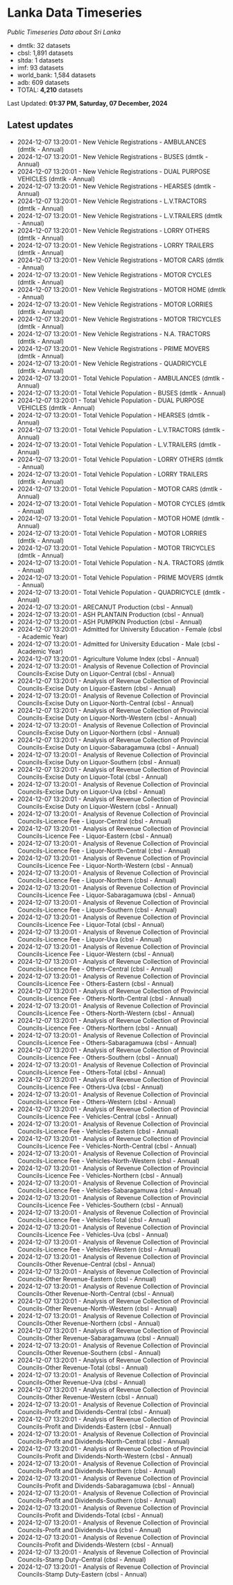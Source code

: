 # Lanka Data Timeseries
*Public Timeseries Data about Sri Lanka*

* dmtlk: 32 datasets
* cbsl: 1,891 datasets
* sltda: 1 datasets
* imf: 93 datasets
* world_bank: 1,584 datasets
* adb: 609 datasets
* TOTAL: **4,210** datasets

Last Updated: **01:37 PM, Saturday, 07 December, 2024**

## Latest updates

* 2024-12-07 13:20:01 - New Vehicle Registrations - AMBULANCES (dmtlk - Annual)
* 2024-12-07 13:20:01 - New Vehicle Registrations - BUSES (dmtlk - Annual)
* 2024-12-07 13:20:01 - New Vehicle Registrations - DUAL PURPOSE VEHICLES (dmtlk - Annual)
* 2024-12-07 13:20:01 - New Vehicle Registrations - HEARSES (dmtlk - Annual)
* 2024-12-07 13:20:01 - New Vehicle Registrations - L.V.TRACTORS (dmtlk - Annual)
* 2024-12-07 13:20:01 - New Vehicle Registrations - L.V.TRAILERS (dmtlk - Annual)
* 2024-12-07 13:20:01 - New Vehicle Registrations - LORRY OTHERS (dmtlk - Annual)
* 2024-12-07 13:20:01 - New Vehicle Registrations - LORRY TRAILERS (dmtlk - Annual)
* 2024-12-07 13:20:01 - New Vehicle Registrations - MOTOR CARS (dmtlk - Annual)
* 2024-12-07 13:20:01 - New Vehicle Registrations - MOTOR CYCLES (dmtlk - Annual)
* 2024-12-07 13:20:01 - New Vehicle Registrations - MOTOR HOME (dmtlk - Annual)
* 2024-12-07 13:20:01 - New Vehicle Registrations - MOTOR LORRIES (dmtlk - Annual)
* 2024-12-07 13:20:01 - New Vehicle Registrations - MOTOR TRICYCLES (dmtlk - Annual)
* 2024-12-07 13:20:01 - New Vehicle Registrations - N.A. TRACTORS (dmtlk - Annual)
* 2024-12-07 13:20:01 - New Vehicle Registrations - PRIME MOVERS (dmtlk - Annual)
* 2024-12-07 13:20:01 - New Vehicle Registrations - QUADRICYCLE (dmtlk - Annual)
* 2024-12-07 13:20:01 - Total Vehicle Population - AMBULANCES (dmtlk - Annual)
* 2024-12-07 13:20:01 - Total Vehicle Population - BUSES (dmtlk - Annual)
* 2024-12-07 13:20:01 - Total Vehicle Population - DUAL PURPOSE VEHICLES (dmtlk - Annual)
* 2024-12-07 13:20:01 - Total Vehicle Population - HEARSES (dmtlk - Annual)
* 2024-12-07 13:20:01 - Total Vehicle Population - L.V.TRACTORS (dmtlk - Annual)
* 2024-12-07 13:20:01 - Total Vehicle Population - L.V.TRAILERS (dmtlk - Annual)
* 2024-12-07 13:20:01 - Total Vehicle Population - LORRY OTHERS (dmtlk - Annual)
* 2024-12-07 13:20:01 - Total Vehicle Population - LORRY TRAILERS (dmtlk - Annual)
* 2024-12-07 13:20:01 - Total Vehicle Population - MOTOR CARS (dmtlk - Annual)
* 2024-12-07 13:20:01 - Total Vehicle Population - MOTOR CYCLES (dmtlk - Annual)
* 2024-12-07 13:20:01 - Total Vehicle Population - MOTOR HOME (dmtlk - Annual)
* 2024-12-07 13:20:01 - Total Vehicle Population - MOTOR LORRIES (dmtlk - Annual)
* 2024-12-07 13:20:01 - Total Vehicle Population - MOTOR TRICYCLES (dmtlk - Annual)
* 2024-12-07 13:20:01 - Total Vehicle Population - N.A. TRACTORS (dmtlk - Annual)
* 2024-12-07 13:20:01 - Total Vehicle Population - PRIME MOVERS (dmtlk - Annual)
* 2024-12-07 13:20:01 - Total Vehicle Population - QUADRICYCLE (dmtlk - Annual)
* 2024-12-07 13:20:01 - ARECANUT Production (cbsl - Annual)
* 2024-12-07 13:20:01 - ASH PLANTAIN Production (cbsl - Annual)
* 2024-12-07 13:20:01 - ASH PUMPKIN Production (cbsl - Annual)
* 2024-12-07 13:20:01 - Admitted for University Education - Female (cbsl - Academic Year)
* 2024-12-07 13:20:01 - Admitted for University Education - Male (cbsl - Academic Year)
* 2024-12-07 13:20:01 - Agriculture Volume Index (cbsl - Annual)
* 2024-12-07 13:20:01 - Analysis of Revenue Collection of Provincial Councils-Excise Duty on Liquor-Central (cbsl - Annual)
* 2024-12-07 13:20:01 - Analysis of Revenue Collection of Provincial Councils-Excise Duty on Liquor-Eastern (cbsl - Annual)
* 2024-12-07 13:20:01 - Analysis of Revenue Collection of Provincial Councils-Excise Duty on Liquor-North-Central (cbsl - Annual)
* 2024-12-07 13:20:01 - Analysis of Revenue Collection of Provincial Councils-Excise Duty on Liquor-North-Western (cbsl - Annual)
* 2024-12-07 13:20:01 - Analysis of Revenue Collection of Provincial Councils-Excise Duty on Liquor-Northern (cbsl - Annual)
* 2024-12-07 13:20:01 - Analysis of Revenue Collection of Provincial Councils-Excise Duty on Liquor-Sabaragamuwa (cbsl - Annual)
* 2024-12-07 13:20:01 - Analysis of Revenue Collection of Provincial Councils-Excise Duty on Liquor-Southern (cbsl - Annual)
* 2024-12-07 13:20:01 - Analysis of Revenue Collection of Provincial Councils-Excise Duty on Liquor-Total (cbsl - Annual)
* 2024-12-07 13:20:01 - Analysis of Revenue Collection of Provincial Councils-Excise Duty on Liquor-Uva (cbsl - Annual)
* 2024-12-07 13:20:01 - Analysis of Revenue Collection of Provincial Councils-Excise Duty on Liquor-Western (cbsl - Annual)
* 2024-12-07 13:20:01 - Analysis of Revenue Collection of Provincial Councils-Licence Fee - Liquor-Central (cbsl - Annual)
* 2024-12-07 13:20:01 - Analysis of Revenue Collection of Provincial Councils-Licence Fee - Liquor-Eastern (cbsl - Annual)
* 2024-12-07 13:20:01 - Analysis of Revenue Collection of Provincial Councils-Licence Fee - Liquor-North-Central (cbsl - Annual)
* 2024-12-07 13:20:01 - Analysis of Revenue Collection of Provincial Councils-Licence Fee - Liquor-North-Western (cbsl - Annual)
* 2024-12-07 13:20:01 - Analysis of Revenue Collection of Provincial Councils-Licence Fee - Liquor-Northern (cbsl - Annual)
* 2024-12-07 13:20:01 - Analysis of Revenue Collection of Provincial Councils-Licence Fee - Liquor-Sabaragamuwa (cbsl - Annual)
* 2024-12-07 13:20:01 - Analysis of Revenue Collection of Provincial Councils-Licence Fee - Liquor-Southern (cbsl - Annual)
* 2024-12-07 13:20:01 - Analysis of Revenue Collection of Provincial Councils-Licence Fee - Liquor-Total (cbsl - Annual)
* 2024-12-07 13:20:01 - Analysis of Revenue Collection of Provincial Councils-Licence Fee - Liquor-Uva (cbsl - Annual)
* 2024-12-07 13:20:01 - Analysis of Revenue Collection of Provincial Councils-Licence Fee - Liquor-Western (cbsl - Annual)
* 2024-12-07 13:20:01 - Analysis of Revenue Collection of Provincial Councils-Licence Fee - Others-Central (cbsl - Annual)
* 2024-12-07 13:20:01 - Analysis of Revenue Collection of Provincial Councils-Licence Fee - Others-Eastern (cbsl - Annual)
* 2024-12-07 13:20:01 - Analysis of Revenue Collection of Provincial Councils-Licence Fee - Others-North-Central (cbsl - Annual)
* 2024-12-07 13:20:01 - Analysis of Revenue Collection of Provincial Councils-Licence Fee - Others-North-Western (cbsl - Annual)
* 2024-12-07 13:20:01 - Analysis of Revenue Collection of Provincial Councils-Licence Fee - Others-Northern (cbsl - Annual)
* 2024-12-07 13:20:01 - Analysis of Revenue Collection of Provincial Councils-Licence Fee - Others-Sabaragamuwa (cbsl - Annual)
* 2024-12-07 13:20:01 - Analysis of Revenue Collection of Provincial Councils-Licence Fee - Others-Southern (cbsl - Annual)
* 2024-12-07 13:20:01 - Analysis of Revenue Collection of Provincial Councils-Licence Fee - Others-Total (cbsl - Annual)
* 2024-12-07 13:20:01 - Analysis of Revenue Collection of Provincial Councils-Licence Fee - Others-Uva (cbsl - Annual)
* 2024-12-07 13:20:01 - Analysis of Revenue Collection of Provincial Councils-Licence Fee - Others-Western (cbsl - Annual)
* 2024-12-07 13:20:01 - Analysis of Revenue Collection of Provincial Councils-Licence Fee - Vehicles-Central (cbsl - Annual)
* 2024-12-07 13:20:01 - Analysis of Revenue Collection of Provincial Councils-Licence Fee - Vehicles-Eastern (cbsl - Annual)
* 2024-12-07 13:20:01 - Analysis of Revenue Collection of Provincial Councils-Licence Fee - Vehicles-North-Central (cbsl - Annual)
* 2024-12-07 13:20:01 - Analysis of Revenue Collection of Provincial Councils-Licence Fee - Vehicles-North-Western (cbsl - Annual)
* 2024-12-07 13:20:01 - Analysis of Revenue Collection of Provincial Councils-Licence Fee - Vehicles-Northern (cbsl - Annual)
* 2024-12-07 13:20:01 - Analysis of Revenue Collection of Provincial Councils-Licence Fee - Vehicles-Sabaragamuwa (cbsl - Annual)
* 2024-12-07 13:20:01 - Analysis of Revenue Collection of Provincial Councils-Licence Fee - Vehicles-Southern (cbsl - Annual)
* 2024-12-07 13:20:01 - Analysis of Revenue Collection of Provincial Councils-Licence Fee - Vehicles-Total (cbsl - Annual)
* 2024-12-07 13:20:01 - Analysis of Revenue Collection of Provincial Councils-Licence Fee - Vehicles-Uva (cbsl - Annual)
* 2024-12-07 13:20:01 - Analysis of Revenue Collection of Provincial Councils-Licence Fee - Vehicles-Western (cbsl - Annual)
* 2024-12-07 13:20:01 - Analysis of Revenue Collection of Provincial Councils-Other Revenue-Central (cbsl - Annual)
* 2024-12-07 13:20:01 - Analysis of Revenue Collection of Provincial Councils-Other Revenue-Eastern (cbsl - Annual)
* 2024-12-07 13:20:01 - Analysis of Revenue Collection of Provincial Councils-Other Revenue-North-Central (cbsl - Annual)
* 2024-12-07 13:20:01 - Analysis of Revenue Collection of Provincial Councils-Other Revenue-North-Western (cbsl - Annual)
* 2024-12-07 13:20:01 - Analysis of Revenue Collection of Provincial Councils-Other Revenue-Northern (cbsl - Annual)
* 2024-12-07 13:20:01 - Analysis of Revenue Collection of Provincial Councils-Other Revenue-Sabaragamuwa (cbsl - Annual)
* 2024-12-07 13:20:01 - Analysis of Revenue Collection of Provincial Councils-Other Revenue-Southern (cbsl - Annual)
* 2024-12-07 13:20:01 - Analysis of Revenue Collection of Provincial Councils-Other Revenue-Total (cbsl - Annual)
* 2024-12-07 13:20:01 - Analysis of Revenue Collection of Provincial Councils-Other Revenue-Uva (cbsl - Annual)
* 2024-12-07 13:20:01 - Analysis of Revenue Collection of Provincial Councils-Other Revenue-Western (cbsl - Annual)
* 2024-12-07 13:20:01 - Analysis of Revenue Collection of Provincial Councils-Profit and Dividends-Central (cbsl - Annual)
* 2024-12-07 13:20:01 - Analysis of Revenue Collection of Provincial Councils-Profit and Dividends-Eastern (cbsl - Annual)
* 2024-12-07 13:20:01 - Analysis of Revenue Collection of Provincial Councils-Profit and Dividends-North-Central (cbsl - Annual)
* 2024-12-07 13:20:01 - Analysis of Revenue Collection of Provincial Councils-Profit and Dividends-North-Western (cbsl - Annual)
* 2024-12-07 13:20:01 - Analysis of Revenue Collection of Provincial Councils-Profit and Dividends-Northern (cbsl - Annual)
* 2024-12-07 13:20:01 - Analysis of Revenue Collection of Provincial Councils-Profit and Dividends-Sabaragamuwa (cbsl - Annual)
* 2024-12-07 13:20:01 - Analysis of Revenue Collection of Provincial Councils-Profit and Dividends-Southern (cbsl - Annual)
* 2024-12-07 13:20:01 - Analysis of Revenue Collection of Provincial Councils-Profit and Dividends-Total (cbsl - Annual)
* 2024-12-07 13:20:01 - Analysis of Revenue Collection of Provincial Councils-Profit and Dividends-Uva (cbsl - Annual)
* 2024-12-07 13:20:01 - Analysis of Revenue Collection of Provincial Councils-Profit and Dividends-Western (cbsl - Annual)
* 2024-12-07 13:20:01 - Analysis of Revenue Collection of Provincial Councils-Stamp Duty-Central (cbsl - Annual)
* 2024-12-07 13:20:01 - Analysis of Revenue Collection of Provincial Councils-Stamp Duty-Eastern (cbsl - Annual)